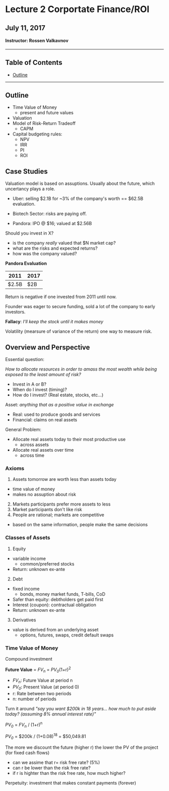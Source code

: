 # Lecture 2 Corportate Finance/ROI

## July 11, 2017

#### Instructor: Rossen Valkavnov
---

## Table of Contents 

* [Outline](#outline)

---


## Outline

* Time Value of Money
  * present and future values
* Valuation 
* Model of Risk-Return Tradeoff
  * CAPM
* Capital budgeting rules:
  * NPV
  * IRR
  * PI
  * ROI

## Case Studies

Valuation model is based on assuptions. Usually about the future, which uncertancy plays a role. 

* Uber: selling $2.1B for ~3% of the company's worth == $62.5B evaluation. 

* Biotech Sector: risks are paying off. 

* Pandora: IPO @ $16; valued at $2.56B

Should you invest in X?

  * is the company *really* valued that $N market cap?
  * what are the risks and expected returns?
  * how was the company valued?

**Pandora Evaluation**

| 2011 | 2017 | 
| ---- | ---- | 
| $2.5B | $2B | 

Return is negative if one invested from 2011 until now. 

Founder was eager to secure funding, sold a lot of the company to early investors.

**Fallacy**: *I'll keep the stock until it makes money*

Volatility (mearsure of variance of the return) one way to measure risk.

## Overview and Perspective

Essential question:

*How to allocate resources in order to amass the most wealth while being exposed to the least amount of risk?*

  * Invest in A or B?
  * When do I invest (timing)?
  * How do I invest? (Real estate, stocks, etc...) 

Asset: *anything that as a positive value in exchange*
 * Real: used to produce goods and services
 * Financial: claims on real assets 

General Problem: 
* Allocate real assets today to their most productive use
  * across assets 
* Allocate real assets over time 
  * across time

### Axioms

1. Assets tomorrow are worth less than assets today 
  * time value of money
  * makes no assuption about risk
2. Markets participants prefer more assets to less
3. Market participants don't like risk
4. People are rational; markets are competitive
  * based on the same information, people make the same decisions
  
### Classes of Assets

1. Equity 
  * variable income
    * common/preferred stocks
  * Return: unknown ex-ante

2. Debt
  * fixed income
    * bonds, money market funds, T-bills, CoD
  * Safer than equity: debtholders get paid first 
  * Interest (coupon): contractual obligation
  * Return: unknown ex-ante

3. Derivatives
  * value is derived from an underlying asset
    * options, futures, swaps, credit default swaps 

### Time Value of Money 

Compound investment 

**Future Value** = *FV<sub>n</sub>*  = *PV<sub>0</sub>*(1+r)<sup>2</sup>
  * *FV<sub>n</sub>*: Future Value at period n
  * *PV<sub>0</sub>*: Present Value (at period 0)
  * r: Rate between two periods
  * n: number of periods

Turn it around *"say you want $200k in 18 years... how much to put aside today? (assuming 8% annual interest rate)"*

  *PV<sub>0</sub>* = *FV<sub>n</sub>* / (1+r)<sup>n</sup> 

  *PV<sub>0</sub>* = $200k / (1+0.08)<sup>18</sup> = $50,049.81 

The more we discount the future (higher r) the lower the PV of the project (for fixed cash flows) 

* can we assime that r= risk free rate? (5%) 
* can r be lower than the risk free rate? 
* if r is highter than the risk free rate, how much higher? 

Perpetuity: investment that makes constant payments (forever) 



